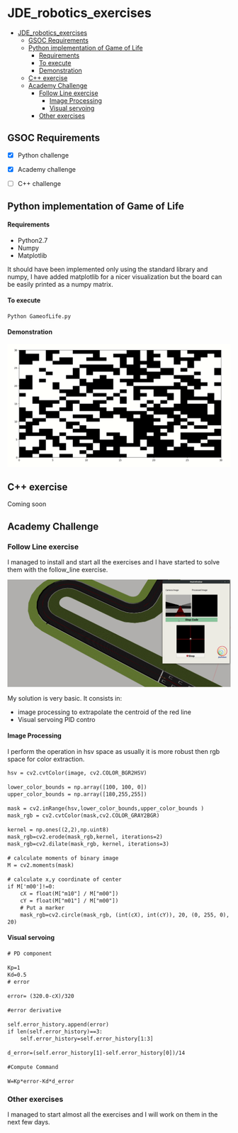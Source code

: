 # JDE_robotics_exercises

- [JDE_robotics_exercises](#jderoboticsexercises)
  - [GSOC Requirements](#gsoc-requirements)
  - [Python implementation of Game of Life](#python-implementation-of-game-of-life)
      - [Requirements](#requirements)
      - [To execute](#to-execute)
      - [Demonstration](#demonstration)
  - [C++ exercise](#c-exercise)
  - [Academy Challenge](#academy-challenge)
    - [Follow Line exercise](#follow-line-exercise)
      - [Image Processing](#image-processing)
      - [Visual servoing](#visual-servoing)
    - [Other exercises](#other-exercises)


## GSOC Requirements

- [x] Python challenge

- [x] Academy challenge

- [ ] C++ challenge




##  Python implementation of Game of Life


#### Requirements

- Python2.7
- Numpy
- Matplotlib

It should have been implemented only using the standard library and numpy, I have added matplotlib for a nicer visualization but the board can be easily printed as a numpy matrix.


#### To execute
```
Python GameofLife.py
```

#### Demonstration

![](game_of_life.gif)


##  C++ exercise

Coming soon


## Academy Challenge

### Follow Line exercise

I managed to install and start all the exercises and I have started to solve them with the follow_line exercise.


![](follow_line.gif)

My solution is very basic. It consists in:

- image processing to extrapolate the centroid of the red line
- Visual servoing PID contro
  
#### Image Processing

I perform the operation in hsv space as usually it is more robust then rgb space for color extraction. 

```
hsv = cv2.cvtColor(image, cv2.COLOR_BGR2HSV)

lower_color_bounds = np.array([100, 100, 0])
upper_color_bounds = np.array([180,255,255])

mask = cv2.inRange(hsv,lower_color_bounds,upper_color_bounds )
mask_rgb = cv2.cvtColor(mask,cv2.COLOR_GRAY2BGR)

kernel = np.ones((2,2),np.uint8)
mask_rgb=cv2.erode(mask_rgb,kernel, iterations=2)
mask_rgb=cv2.dilate(mask_rgb, kernel, iterations=3)

# calculate moments of binary image
M = cv2.moments(mask)

# calculate x,y coordinate of center
if M['m00']!=0:
    cX = float(M["m10"] / M["m00"])
    cY = float(M["m01"] / M["m00"])
    # Put a marker 
    mask_rgb=cv2.circle(mask_rgb, (int(cX), int(cY)), 20, (0, 255, 0), 20)
``` 

#### Visual servoing
            
```
# PD component

Kp=1
Kd=0.5
# error 

error= (320.0-cX)/320

#error derivative

self.error_history.append(error)
if len(self.error_history)==3:
    self.error_history=self.error_history[1:3]

d_error=(self.error_history[1]-self.error_history[0])/14

#Compute Command

W=Kp*error-Kd*d_error

```


### Other exercises

I managed to start almost all the exercises and I will work on them in the next few days.

